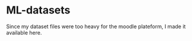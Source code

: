 # ML-datasets

Since my dataset files were too heavy for the moodle plateform, I made it available here. 
